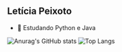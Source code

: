 ## Letícia Peixoto



- 🌱 Estudando Python e Java 


![Anurag's GitHub stats](https://github-readme-stats.vercel.app/api?username=leticiapzs&show_icons=true&theme=nord)
![Top Langs](https://github-readme-stats.vercel.app/api/top-langs/?username=leticiapzs&layout=compact)

